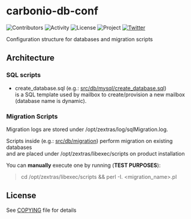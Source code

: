 # carbonio-db-conf

![Contributors](https://img.shields.io/github/contributors/zextras/carbonio-db-conf "Contributors")
![Activity](https://img.shields.io/github/commit-activity/m/zextras/carbonio-db-conf "Activity") ![License](https://img.shields.io/badge/license-GPL%202-green
"License")
![Project](https://img.shields.io/badge/project-carbonio-informational
"Project")
[![Twitter](https://img.shields.io/twitter/url/https/twitter.com/zextras.svg?style=social&label=Follow%20%40zextras)](https://twitter.com/zextras)

Configuration structure for databases and migration scripts

## Architecture

### SQL scripts
- create_database.sql (e.g.: [src/db/mysql/create_database.sql](src/db/mysql/create_database.sql)) \
is a SQL template used by mailbox to create/provision a new mailbox (database name is dynamic).

### Migration Scripts
Migration logs are stored under /opt/zextras/log/sqlMigration.log.

Scripts inside (e.g.: [src/db/migration](src/db/migration)) perform migration on existing databases \
and are placed under /opt/zextras/libexec/scripts on product installation

You can **manually** execute one by running (**TEST PURPOSES**):
> cd /opt/zextras/libexec/scripts && perl -I. <migration_name>.pl


## License

See [COPYING](COPYING) file for details
